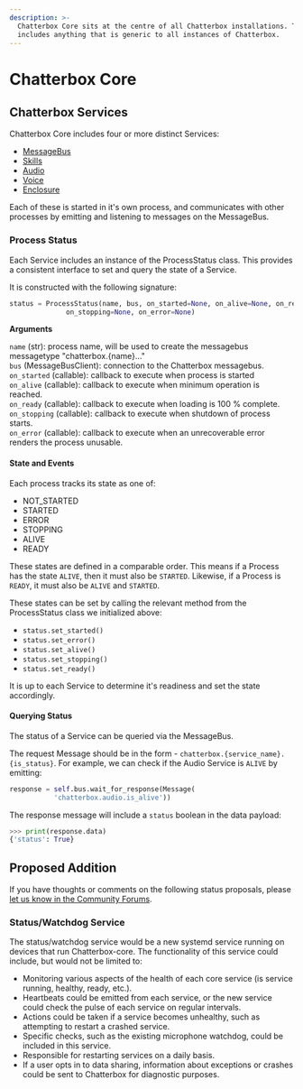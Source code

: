 ```yaml
---
description: >-
  Chatterbox Core sits at the centre of all Chatterbox installations. The code itself
  includes anything that is generic to all instances of Chatterbox.
---
```


# Chatterbox Core

## Chatterbox Services

Chatterbox Core includes four or more distinct Services:

* [MessageBus](message-bus.md)
* [Skills](https://github.com/ChatterboxAI/documentation/tree/4a8ffa3702e64c9411fb0ba4239a61d1cca506ab/docs/chatterbox-technologies/chatterbox-core/skills-service.md)
* [Audio](services/audio-service.md)
* [Voice](https://github.com/ChatterboxAI/documentation/tree/4a8ffa3702e64c9411fb0ba4239a61d1cca506ab/docs/chatterbox-technologies/chatterbox-core/voice-service.md)
* [Enclosure](https://github.com/ChatterboxAI/documentation/tree/4a8ffa3702e64c9411fb0ba4239a61d1cca506ab/docs/chatterbox-technologies/chatterbox-core/enclosures.md)

Each of these is started in it's own process, and communicates with other processes by emitting and listening to messages on the MessageBus.

### Process Status

Each Service includes an instance of the ProcessStatus class. This provides a consistent interface to set and query the state of a Service.

It is constructed with the following signature:

```python
status = ProcessStatus(name, bus, on_started=None, on_alive=None, on_ready=None,
              on_stopping=None, on_error=None)
```

**Arguments**

`name` \(str\): process name, will be used to create the messagebus messagetype "chatterbox.{name}..."  
`bus` \(MessageBusClient\): connection to the Chatterbox messagebus.  
`on_started` \(callable\): callback to execute when process is started  
`on_alive` \(callable\): callback to execute when minimum operation is reached.  
`on_ready` \(callable\): callback to execute when loading is 100 % complete.  
`on_stopping` \(callable\): callback to execute when shutdown of process starts.  
`on_error` \(callable\): callback to execute when an unrecoverable error renders the process unusable.

#### State and Events

Each process tracks its state as one of:

* NOT\_STARTED
* STARTED
* ERROR
* STOPPING
* ALIVE
* READY

These states are defined in a comparable order. This means if a Process has the state `ALIVE`, then it must also be `STARTED`. Likewise, if a Process is `READY`, it must also be `ALIVE` and `STARTED`.

These states can be set by calling the relevant method from the ProcessStatus class we initialized above:

* `status.set_started()`
* `status.set_error()`
* `status.set_alive()`
* `status.set_stopping()`
* `status.set_ready()`

It is up to each Service to determine it's readiness and set the state accordingly.

#### Querying Status

The status of a Service can be queried via the MessageBus.

The request Message should be in the form - `chatterbox.{service_name}.{is_status}`. For example, we can check if the Audio Service is `ALIVE` by emitting:

```python
response = self.bus.wait_for_response(Message(
           'chatterbox.audio.is_alive'))
```

The response message will include a `status` boolean in the data payload:

```python
>>> print(response.data)
{'status': True}
```

## Proposed Addition

If you have thoughts or comments on the following status proposals, please [let us know in the Community Forums](https://community.chatterbox.ai/t/dev-sync-2020-08-18/9283/4).

### Status/Watchdog Service

The status/watchdog service would be a new systemd service running on devices that run Chatterbox-core. The functionality of this service could include, but would not be limited to:

* Monitoring various aspects of the health of each core service \(is service running, healthy, ready, etc.\).  
* Heartbeats could be emitted from each service, or the new service could check the pulse of each service on regular intervals.  
* Actions could be taken if a service becomes unhealthy, such as attempting to restart a crashed service.  
* Specific checks, such as the existing microphone watchdog, could be included in this service. 
* Responsible for restarting services on a daily basis.  
* If a user opts in to data sharing, information about exceptions or crashes could be sent to Chatterbox for diagnostic purposes.

